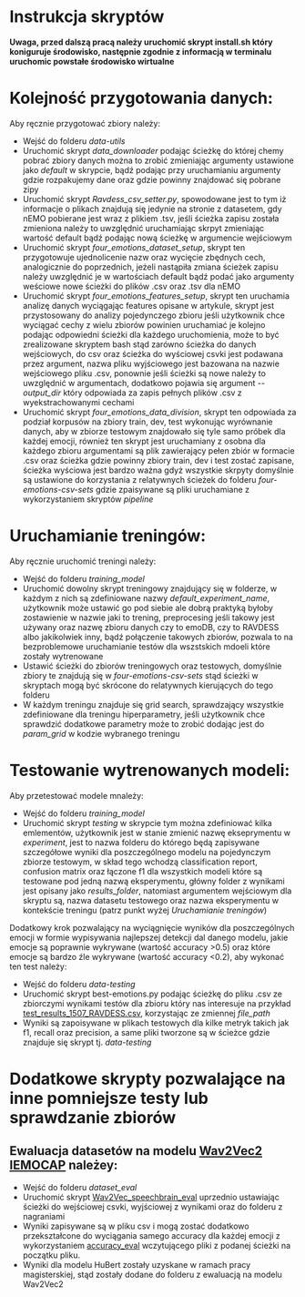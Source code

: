 # Instrukcja skryptów

**Uwaga, przed dalszą pracą należy uruchomić skrypt install.sh który koniguruje środowisko, następnie zgodnie z informacją w terminalu uruchomic powstałe środowisko wirtualne**

# Kolejność przygotowania danych:

Aby ręcznie przygotować zbiory należy:
- Wejść do folderu *data-utils*
- Uruchomić skrypt *data_downloader* podając ścieżkę do której chemy pobrać zbiory danych można to zrobić zmieniając argumenty ustawione jako *default* w skrypcie, bądź podając przy uruchamianiu argumenty gdzie rozpakujemy dane oraz gdzie powinny znajdować się pobrane zipy
- Uruchomić skrypt *Ravdess_csv_setter.py*, spowodowane jest to tym iż informacje o plikach znajdują się jedynie na stronie z datasetem, gdy nEMO pobierane jest wraz z plikiem .tsv, jeśli ścieżka zapisu została zmieniona należy to uwzględnić uruchamiając skrpyt zmieniając wartość default bądź podając nową ścieżkę w argumencie wejściowym
- Uruchomić skrypt *four_emotions_dataset_setup*, skrypt ten przygotowuje ujednolicenie nazw oraz wycięcie zbędnych cech, analogicznie do poprzednich, jeżeli nastąpiła zmiana ścieżek zapisu należy uwzględnić je w wartościach default bądź podać jako argumenty weściowe nowe ścieżki do plików .csv oraz .tsv dla nEMO
- Uruchomić skrypt *four_emotions_features_setup*, skrypt ten uruchamia analizę danych wyciągając features opisane w artykule, skrypt jest przystosowany do analizy pojedynczego zbioru jeśli użytkownik chce wyciągać cechy z wielu zbiorów powinien uruchamiać je kolejno podając odpowiedni ścieżki dla każdego uruchomienia, może to być zrealizowane skryptem bash stąd zarówno ścieżka do danych wejściowych, do csv oraz ścieżka do wyściowej csvki jest podawana przez argument, nazwa pliku wyjściowego jest bazowana na nazwie wejściowego pliku .csv, ponownie jeśli ścieżki są nowe należy to uwzględnić w argumentach, dodatkowo pojawia się argument *--output_dir* który odpowiada za zapis pełnych plików .csv z wyekstrachowanymi cechami
- Uruchomić skrypt *four_emotions_data_division*, skrypt ten odpowiada za podział korpusów na zbiory train, dev, test wykonując wyrównanie danych, aby w zbiorze testowym znajdowało się tyle samo próbek dla każdej emocji, również ten skrypt jest uruchamiany z osobna dla każdego zbioru argumentami są plik zawierający pełen zbiór w formacie .csv oraz ścieżka gdzie powinny zbiory train, dev i test zostać zapisane, ścieżka wyściowa jest bardzo ważna gdyż wszystkie skrpyty domyślnie są ustawione do korzystania z relatywnych ścieżek do folderu *four-emotions-csv-sets* gdzie zpaisywane są pliki uruchamiane z wykorzystaniem skryptów *pipeline* 

# Uruchamianie treningów:

Aby ręcznie uruchomić treningi należy:
- Wejść do folderu *training_model*
- Uruchomić dowolny skrypt treningowy znajdujący się w folderze, w każdym z nich są zdefiniowane nazwy *default_experiment_name*, użytkownik może ustawić go pod siebie ale dobrą praktyką byłoby zostawienie w nazwie jaki to trening, preprocesing jeśli takowy jest używany oraz nazwę zbioru danych czy to emoDB, czy to RAVDESS albo jakikolwiek inny, bądź połączenie takowych zbiorów, pozwala to na bezproblemowe uruchamianie testów dla wszstskich mdoeli które zostały wytrenowane
- Ustawić ścieżki do zbiorów treningowych oraz testowych, domyślnie zbiory te znajdują się w *four-emotions-csv-sets* stąd ścieżki w skryptach mogą być skrócone do relatywnych kierujących do tego folderu
- W każdym treningu znajduje się grid search, sprawdzający wszystkie zdefiniowane dla treningu hiperparametry, jeśli użytkownik chce sprawdzić dodatkowe parametry może to zrobić dodając jest do *param_grid* w kodzie wybranego treningu

# Testowanie wytrenowanych modeli:

Aby przetestować modele mnależy:
- Wejść do folderu *training_model*
- Uruchomić skrypt *testing* w skrypcie tym można zdefiniować kilka emlementów, użytkownik jest w stanie zmienić nazwę ekseprymentu w *experiment*, jest to nazwa folderu do którego będą zapisywane szczegółowe wyniki dla poszczególnego modelu na pojedynczym zbiorze testowym, w skład tego wchodzą classification report, confusion matrix oraz łączone f1 dla wszystkich modeli które są testowane pod jedną nazwą eksperymentu, główny folder z wynikami jest opisany jako *results_folder*, natomiast argumentem wejściowym dla skryptu są, nazwa datasetu testowego oraz nazwa eksperymentu w kontekście treningu (patrz punkt wyżej *Uruchamianie treningów*)

Dodatkowy krok pozwalający na wyciągnięcie wyników dla poszczególnych emocji w formie wypisywania najlepszej detekcji dal danego modelu, jakie emocje są poprawnie wykrywane (wartość accuracy >0.5) oraz które emocje są bardzo źle wykrywane (wartość accuracy <0.2), aby wykonać ten test należy:
- Wejść do folderu *data-testing*
- Uruchomić skrypt best-emotions.py podając ścieżkę do pliku .csv ze zbiorczymi wynikami testów dla zbioru który nas interesuje na przykład [test_results_1507_RAVDESS.csv](https://github.com/Pamdzia/praktyki-techmo/blob/main/experiments_results/test_results_1507_RAVDESS.csv), korzystając ze zmiennej *file_path*
- Wyniki są zapoisywane w plikach testowych dla kilke metryk takich jak f1, recall oraz precision, a same pliki tworzone są w ścieżce gdzie znajduje się skrypt tj. *data-testing*

# Dodatkowe skrypty pozwalające na inne pomniejsze testy lub sprawdzanie zbiorów

## Ewaluacja datasetów na modelu [Wav2Vec2 IEMOCAP](https://huggingface.co/speechbrain/emotion-recognition-wav2vec2-IEMOCAP) należey:
- Wejść do folderu *dataset_eval*
- Uruchomić skrypt [Wav2Vec_speechbrain_eval](https://github.com/Pamdzia/praktyki-techmo/blob/main/dataset_eval/Wav2Vec_speechbrain_eval.py) uprzednio ustawiając ścieżki do wejściowej csvki, wyjściowej z wynikami oraz do folderu z nagraniami
- Wyniki zapisywane są w pliku csv i mogą zostać dodatkowo przekształcone do wyciągania samego accuracy dla każdej emocji z wykorzystaniem [accuracy_eval](https://github.com/Pamdzia/praktyki-techmo/blob/main/dataset_eval/accuracy_eval.py) wczytującego pliki z podanej ścieżki na początku pliku.
- Wyniki dla modelu HuBert zostały uzyskane w ramach pracy magisterskiej, stąd zostały dodane do folderu z ewaluacją na modelu Wav2Vec2
